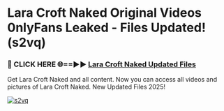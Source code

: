 # Lara Croft Naked Original Videos 0nlyFans Leaked - Files Updated! (s2vq)

<h3>🔴 CLICK HERE 🌐==►► <a href="https://tinyurl.com/up5wt9bj" rel="nofollow">Lara Croft Naked Updated Files</a></h3>

Get Lara Croft Naked and all content. Now you can access all videos and pictures of Lara Croft Naked. New Updated Files 2025!

[![s2vq](https://i.imgur.com/ABiUzMV.gif)](https://tinyurl.com/up5wt9bj)
